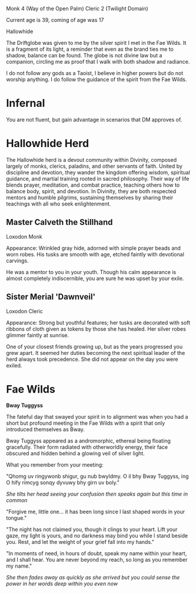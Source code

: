 Monk 4 (Way of the Open Palm) 
Cleric 2 (Twilight Domain) 

Current age is 39, coming of age was 17

Hallowhide

The Driftglobe was given to me by the silver spirit I met in the Fae Wilds. It is a fragment of its light, a reminder that even as the brand ties me to shadow, balance can be found. The globe is not divine law but a companion, circling me as proof that I walk with both shadow and radiance.

I do not follow any gods as a Taoist, I believe in higher powers but do not worship anything. I do follow the guidance of the spirit from the Fae Wilds.

# Infernal

You are not fluent, but gain advantage in scenarios that DM approves of.

# Hallowhide Herd

The Hallowhide herd is a devout community within Divinity, composed largely of monks, clerics, paladins, and other servants of faith. United by discipline and devotion, they wander the kingdom offering wisdom, spiritual guidance, and martial training rooted in sacred philosophy. Their way of life blends prayer, meditation, and combat practice, teaching others how to balance body, spirit, and devotion. In Divinity, they are both respected mentors and humble pilgrims, sustaining themselves by sharing their teachings with all who seek enlightenment.

## Master Calveth the Stillhand
Loxodon Monk

Appearance: Wrinkled gray hide, adorned with simple prayer beads and worn robes. His tusks are smooth with age, etched faintly with devotional carvings.

He was a mentor to you in your youth.  Though his calm appearance is almost completely indiscernible, you are sure he was upset by your exile.

## Sister Merial 'Dawnveil'
Loxodon Cleric

Appearance: Strong but youthful features; her tusks are decorated with soft ribbons of cloth given as tokens by those she has healed. Her silver robes glimmer faintly at sunrise.

One of your closest friends growing up, but as the years progressed you grew apart.  It seemed her duties becoming the next spiritual leader of the herd always took precedence.  She did not appear on the day you were exiled.

# Fae Wilds

**Bway Tuggyss**

The fateful day that swayed your spirit in to alignment was when you had a short but profound meeting in the Fae Wilds with a spirit that only introduced themselves as Bway.

Bway Tuggyss appeared as a andromorphic, ethereal being floating gracefully. Their form radiated with otherworldly energy, their face obscured and hidden behind a glowing veil of silver light.

What you remember from your meeting:

"Qhomg uv ringywonb shigur, gu nub bwyldmy. O il bhy Bway Tuggyss, ing O hify rimcyg sonqy dyvuwy bhy girn uv boly."

*She tilts her head seeing your confusion then speaks again but this time in common*

"Forgive me, little one… it has been long since I last shaped words in your tongue." 

"The night has not claimed you, though it clings to your heart. Lift your gaze, my light is yours, and no darkness may bind you while I stand beside you. Rest, and let the weight of your grief fall into my hands."

"In moments of need, in hours of doubt, speak my name within your heart, and I shall hear. You are never beyond my reach, so long as you remember my name."

*She then fades away as quickly as she arrived but you could sense the power in her words deep within you even now*